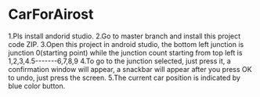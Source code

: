 # CarForAirost
1.Pls install andorid studio. 
2.Go to master branch and install this project code ZIP. 
3.Open this project in android studio, the bottom left junction is junction 0(starting point) while the junction count starting from top left is 1,2,3,4.5-------6,7,8,9 
4.To go to the junction selected, just press it, a confirmation window will appear, a snackbar will appear after you press OK to undo, just press the screen.
5.The current car position is indicated by blue color button.
